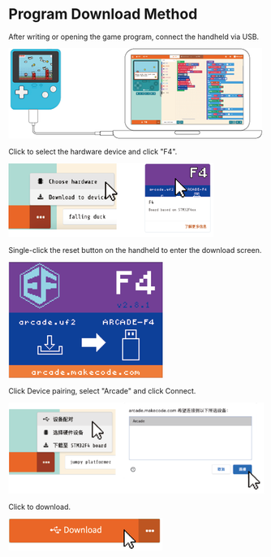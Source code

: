 # Program Download Method

After writing or opening the game program, connect the handheld via USB.

![retro-case-01-10.png](./images/retro-case-01-10.png)

Click to select the hardware device and click "F4".

![retro-case-01-11.png](./images/retro-case-01-11.png)

Single-click the reset button on the handheld to enter the download screen.

![retro-case-01-13.png](./images/retro-case-01-13.png)

Click Device pairing, select "Arcade" and click Connect.

![retro-gg-1.png](./images/retro-gg-1.png)

Click to download.

![retro-case-01-14.png](./images/retro-case-01-14.png)
